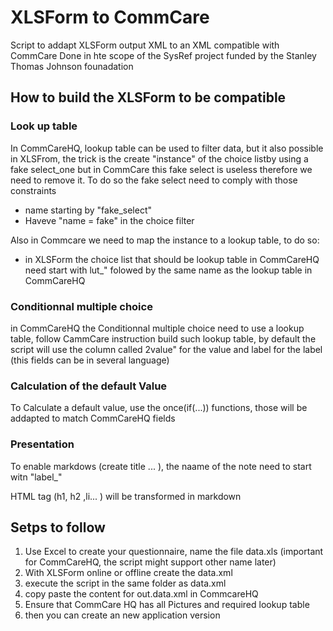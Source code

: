 # XLSForm to CommCare
Script to addapt XLSForm output XML to an XML compatible with CommCare
Done in hte scope of the SysRef project funded by the Stanley Thomas Johnson founadation

## How to build the XLSForm to be compatible


### Look up table

In CommCareHQ, lookup table can be used to filter data, but it also possible in XLSFrom, the trick is the create "instance" of the choice listby using a fake select_one but in CommCare this fake select is useless therefore we need to remove it. To do so the fake select need to comply with those constraints
* name starting by "fake_select" 
* Haveve "name = fake" in the choice filter

Also in Commcare we need to map the instance to a lookup table, to do so:
* in XLSForm the choice list that should be lookup table in CommCareHQ need start with lut_" folowed by the same name as the lookup table in CommCareHQ
### Conditionnal multiple choice

in CommCareHQ the Conditionnal multiple choice need to use a lookup table, follow CammCare instruction build such lookup table, by default the script will use the column called 2value" for the value and label for the label (this fields can be in several language)

### Calculation of the default Value

To Calculate a default value, use the once(if(...)) functions, those will be addapted to match CommCareHQ fields 

### Presentation

 To enable markdows (create title ... ), the naame of the note need to start witn "label_"
 
 HTML tag (h1, h2 ,li... ) will be transformed in markdown
 

## Setps to follow

1. Use Excel to create your questionnaire, name the file data.xls (important for CommCareHQ, the script might support other name later)
2. With XLSForm online or offline create the data.xml
3. execute the script in the same folder as data.xml
4. copy paste the content for out.data.xml in CommcareHQ
5. Ensure that CommCare HQ has all Pictures and required lookup table
6. then you can create an new application version

